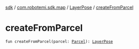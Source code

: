 [sdk](../../index.md) / [com.robotemi.sdk.map](../index.md) / [LayerPose](index.md) / [createFromParcel](./create-from-parcel.md)

# createFromParcel

`fun createFromParcel(parcel: `[`Parcel`](https://developer.android.com/reference/android/os/Parcel.html)`): `[`LayerPose`](index.md)